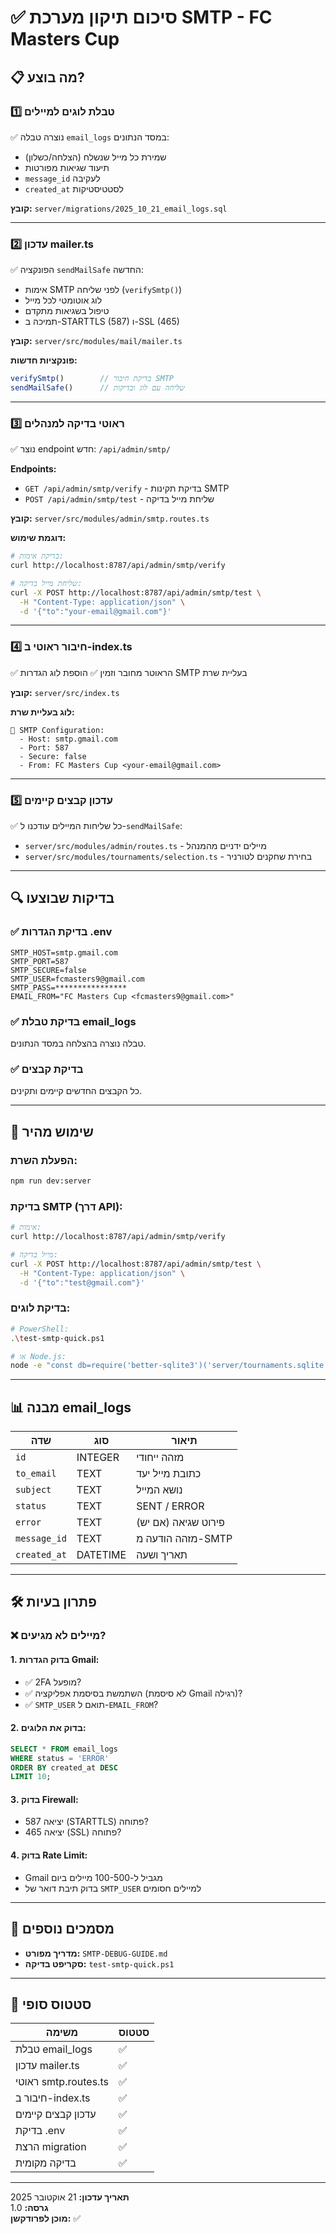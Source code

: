 # ✅ סיכום תיקון מערכת SMTP - FC Masters Cup

## 📋 מה בוצע?

### 1️⃣ **טבלת לוגים למיילים**
✅ נוצרה טבלה `email_logs` במסד הנתונים:
- שמירת כל מייל שנשלח (הצלחה/כשלון)
- תיעוד שגיאות מפורטות
- `message_id` לעקיבה
- `created_at` לסטטיסטיקות

**קובץ:** `server/migrations/2025_10_21_email_logs.sql`

---

### 2️⃣ **עדכון mailer.ts**
✅ הפונקציה `sendMailSafe` החדשה:
- אימות SMTP לפני שליחה (`verifySmtp()`)
- לוג אוטומטי לכל מייל
- טיפול בשגיאות מתקדם
- תמיכה ב-STARTTLS (587) ו-SSL (465)

**קובץ:** `server/src/modules/mail/mailer.ts`

**פונקציות חדשות:**
```typescript
verifySmtp()        // בדיקת חיבור SMTP
sendMailSafe()      // שליחה עם לוג ובדיקות
```

---

### 3️⃣ **ראוטי בדיקה למנהלים**
✅ נוצר endpoint חדש: `/api/admin/smtp/`

**Endpoints:**
- `GET /api/admin/smtp/verify` - בדיקת תקינות SMTP
- `POST /api/admin/smtp/test` - שליחת מייל בדיקה

**קובץ:** `server/src/modules/admin/smtp.routes.ts`

**דוגמת שימוש:**
```bash
# בדיקת אימות:
curl http://localhost:8787/api/admin/smtp/verify

# שליחת מייל בדיקה:
curl -X POST http://localhost:8787/api/admin/smtp/test \
  -H "Content-Type: application/json" \
  -d '{"to":"your-email@gmail.com"}'
```

---

### 4️⃣ **חיבור ראוטי ב-index.ts**
✅ הראוטר מחובר וזמין
✅ הוספת לוג הגדרות SMTP בעליית שרת

**קובץ:** `server/src/index.ts`

**לוג בעליית שרת:**
```
📧 SMTP Configuration:
  - Host: smtp.gmail.com
  - Port: 587
  - Secure: false
  - From: FC Masters Cup <your-email@gmail.com>
```

---

### 5️⃣ **עדכון קבצים קיימים**
✅ כל שליחות המיילים עודכנו ל-`sendMailSafe`:
- `server/src/modules/admin/routes.ts` - מיילים ידניים מהמנהל
- `server/src/modules/tournaments/selection.ts` - בחירת שחקנים לטורניר

---

## 🔍 בדיקות שבוצעו

### ✅ בדיקת הגדרות .env
```
SMTP_HOST=smtp.gmail.com
SMTP_PORT=587
SMTP_SECURE=false
SMTP_USER=fcmasters9@gmail.com
SMTP_PASS=****************
EMAIL_FROM="FC Masters Cup <fcmasters9@gmail.com>"
```

### ✅ בדיקת טבלת email_logs
טבלה נוצרה בהצלחה במסד הנתונים.

### ✅ בדיקת קבצים
כל הקבצים החדשים קיימים ותקינים.

---

## 🚀 שימוש מהיר

### הפעלת השרת:
```bash
npm run dev:server
```

### בדיקת SMTP (דרך API):
```bash
# אימות:
curl http://localhost:8787/api/admin/smtp/verify

# מייל בדיקה:
curl -X POST http://localhost:8787/api/admin/smtp/test \
  -H "Content-Type: application/json" \
  -d '{"to":"test@gmail.com"}'
```

### בדיקת לוגים:
```bash
# PowerShell:
.\test-smtp-quick.ps1

# או Node.js:
node -e "const db=require('better-sqlite3')('server/tournaments.sqlite'); console.table(db.prepare('SELECT * FROM email_logs ORDER BY id DESC LIMIT 10').all()); db.close();"
```

---

## 📊 מבנה email_logs

| שדה | סוג | תיאור |
|-----|-----|-------|
| `id` | INTEGER | מזהה ייחודי |
| `to_email` | TEXT | כתובת מייל יעד |
| `subject` | TEXT | נושא המייל |
| `status` | TEXT | SENT / ERROR |
| `error` | TEXT | פירוט שגיאה (אם יש) |
| `message_id` | TEXT | מזהה הודעה מ-SMTP |
| `created_at` | DATETIME | תאריך ושעה |

---

## 🛠️ פתרון בעיות

### ❌ מיילים לא מגיעים?

#### 1. בדוק הגדרות Gmail:
- ✅ 2FA מופעל?
- ✅ השתמשת בסיסמת אפליקציה (לא סיסמת Gmail רגילה)?
- ✅ `SMTP_USER` תואם ל-`EMAIL_FROM`?

#### 2. בדוק את הלוגים:
```sql
SELECT * FROM email_logs 
WHERE status = 'ERROR' 
ORDER BY created_at DESC 
LIMIT 10;
```

#### 3. בדוק Firewall:
- יציאה 587 (STARTTLS) פתוחה?
- יציאה 465 (SSL) פתוחה?

#### 4. בדוק Rate Limit:
- Gmail מגביל ל-100-500 מיילים ביום
- בדוק תיבת דואר של `SMTP_USER` למיילים חסומים

---

## 📖 מסמכים נוספים

- **מדריך מפורט:** `SMTP-DEBUG-GUIDE.md`
- **סקריפט בדיקה:** `test-smtp-quick.ps1`

---

## 🎯 סטטוס סופי

| משימה | סטטוס |
|-------|--------|
| טבלת email_logs | ✅ |
| עדכון mailer.ts | ✅ |
| ראוטי smtp.routes.ts | ✅ |
| חיבור ב-index.ts | ✅ |
| עדכון קבצים קיימים | ✅ |
| בדיקת .env | ✅ |
| הרצת migration | ✅ |
| בדיקה מקומית | ✅ |

---

**תאריך עדכון:** 21 אוקטובר 2025  
**גרסה:** 1.0  
**מוכן לפרודקשן:** ✅

